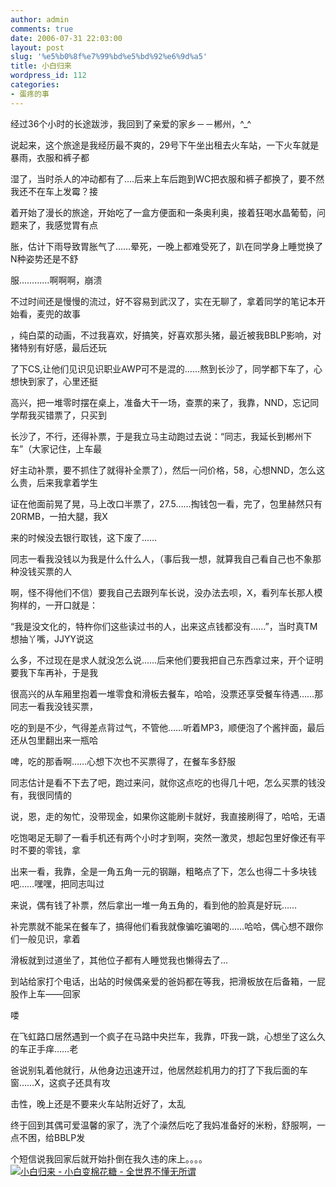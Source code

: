 ```yaml
---
author: admin
comments: true
date: 2006-07-31 22:03:00
layout: post
slug: '%e5%b0%8f%e7%99%bd%e5%bd%92%e6%9d%a5'
title: 小白归来
wordpress_id: 112
categories:
- 蛋疼的事
---
```


  
  
经过36个小时的长途跋涉，我回到了亲爱的家乡－－郴州，^_^  
  
  
说起来，这个旅途是我经历最不爽的，29号下午坐出租去火车站，一下火车就是暴雨，衣服和裤子都  
  
湿了，当时杀人的冲动都有了....后来上车后跑到WC把衣服和裤子都换了，要不然我还不在车上发霉？接  
  
着开始了漫长的旅途，开始吃了一盒方便面和一条奥利奥，接着狂喝水晶葡萄，问题来了，我感觉胃有点  
  
胀，估计下雨导致胃胀气了……晕死，一晚上都难受死了，趴在同学身上睡觉换了N种姿势还是不舒  
  
服…………啊啊啊，崩溃  
  
不过时间还是慢慢的流过，好不容易到武汉了，实在无聊了，拿着同学的笔记本开始看，麦兜的故事  
  
，纯白菜的动画，不过我喜欢，好搞笑，好喜欢那头猪，最近被我BBLP影响，对猪特别有好感，最后还玩  
  
了下CS,让他们见识见识职业AWP可不是混的……熬到长沙了，同学都下车了，心想快到家了，心里还挺  
  
高兴，把一堆零时摆在桌上，准备大干一场，查票的来了，我靠，NND，忘记同学帮我买错票了，只买到  
  
长沙了，不行，还得补票，于是我立马主动跑过去说：“同志，我延长到郴州下车”（大家记住，上车最  
  
好主动补票，要不抓住了就得补全票了），然后一问价格，58，心想NND，怎么这么贵，后来我拿着学生  
  
证在他面前晃了晃，马上改口半票了，27.5……掏钱包一看，完了，包里赫然只有20RMB，一拍大腿，我X  
  
来的时候没去银行取钱，这下废了……  
  
同志一看我没钱以为我是什么什么人，（事后我一想，就算我自己看自己也不象那种没钱买票的人  
  
啊，怪不得他们不信）要我自己去跟列车长说，没办法去呗，X，看列车长那人模狗样的，一开口就是：  
  
“我是没文化的，特杵你们这些读过书的人，出来这点钱都没有……”，当时真TM想抽丫嘴，JJYY说这  
  
么多，不过现在是求人就没怎么说……后来他们要我把自己东西拿过来，开个证明要我下车再补，于是我  
  
很高兴的从车厢里抱着一堆零食和滑板去餐车，哈哈，没票还享受餐车待遇……那同志一看我没钱买票，  
  
吃的到是不少，气得差点背过气，不管他……听着MP3，顺便泡了个酱拌面，最后还从包里翻出来一瓶哈  
  
啤，吃的那香啊……心想下次也不买票得了，在餐车多舒服  
  
同志估计是看不下去了吧，跑过来问，就你这点吃的也得几十吧，怎么买票的钱没有，我很同情的  
  
说，恩，走的匆忙，没带现金，如果你这能刷卡就好，我直接刷得了，哈哈，无语  
  
吃饱喝足无聊了一看手机还有两个小时才到啊，突然一激灵，想起包里好像还有平时不要的零钱，拿  
  
出来一看，我靠，全是一角五角一元的钢蹦，粗略点了下，怎么也得二十多块钱吧……嘿嘿，把同志叫过  
  
来说，偶有钱了补票，然后拿出一堆一角五角的，看到他的脸真是好玩……  
  
补完票就不能呆在餐车了，搞得他们看我就像骗吃骗喝的……哈哈，偶心想不跟你们一般见识，拿着  
  
滑板就到过道坐了，其他位子都有人睡觉我也懒得去了...  
  
到站给家打个电话，出站的时候偶亲爱的爸妈都在等我，把滑板放在后备箱，一屁股作上车——回家  
  
喽  
  
在飞虹路口居然遇到一个疯子在马路中央拦车，我靠，吓我一跳，心想坐了这么久的车正手痒……老  
  
爸说别轧着他就行，从他身边迅速开过，他居然趁机用力的打了下我后面的车窗……X，这疯子还具有攻  
  
击性，晚上还是不要来火车站附近好了，太乱  
  
终于回到其偶可爱温馨的家了，洗了个澡然后吃了我妈准备好的米粉，舒服啊，一点不困，给BBLP发  
  
个短信说我回家后就开始扑倒在我久违的床上。。。。[![小白归来 - 小白变棉花糖 - 全世界不懂无所谓](http://img.blog.163.com/photo/86q6_5ntYgrbTPfDAbUSJw==/2888214736028497732.jpg)](http://img.blog.163.com/photo/86q6_5ntYgrbTPfDAbUSJw==/2888214736028497732.jpg)

